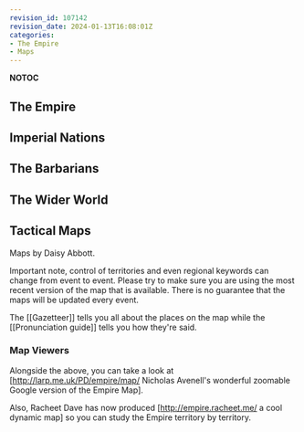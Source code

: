 ```yaml
---
revision_id: 107142
revision_date: 2024-01-13T16:08:01Z
categories:
- The Empire
- Maps
---
```


__NOTOC__
 
## The Empire








 















## Imperial Nations

 















 















 















## The Barbarians
 










## The Wider World

 







## Tactical Maps
 















Maps by Daisy Abbott.

Important note, control of territories and even regional keywords can change from event to event. Please try to make sure you are using the most recent version of the map that is available. There is no guarantee that the maps will be updated every event.

The [[Gazetteer]] tells you all about the places on the map while the [[Pronunciation guide]] tells you how they're said.

### Map Viewers
Alongside the above, you can take a look at [http://larp.me.uk/PD/empire/map/ Nicholas Avenell's wonderful zoomable Google version of the Empire Map].

Also, Racheet Dave has now produced [http://empire.racheet.me/ a cool dynamic map] so you can study the Empire territory by territory.


